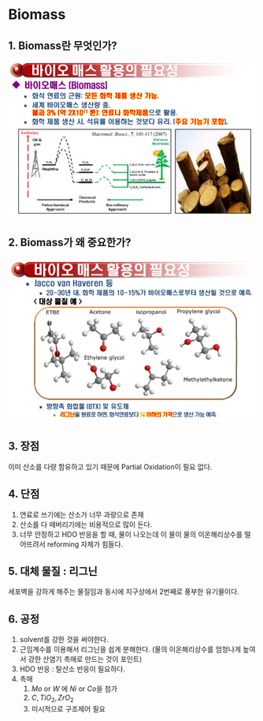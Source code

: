 # Biomass

## 1. Biomass란 무엇인가?

<img src = "../../image/01/04_biomass1.PNG">

## 2. Biomass가 왜 중요한가?

<img src = "../../image/01/04_biomass2.PNG">

## 3. 장점

이미 산소를 다량 함유하고 있기 때문에 Partial Oxidation이 필요 없다.

## 4. 단점

1. 연료로 쓰기에는 산소가 너무 과량으로 존재
2. 산소를 다 떼버리기에는 비용적으로 많이 든다.
3. 너무 안정하고 HDO 반응을 할 때, 물이 나오는데 이 물이 물의 이온해리상수를 떨어뜨려서 reforming 자체가 힘들다.

## 5. 대체 물질 : 리그닌

세포벽을 강하게 해주는 물질임과 동시에 지구상에서 2번째로 풍부한 유기물이다.

## 6. 공정

1. solvent를 강한 것을 써야한다.
2. 근임계수를 이용해서 리그닌을 쉽게 분해한다. (물의 이온해리상수를 엄청나게 높여서 강한 산염기 촉매로 만드는 것이 포인트)
3. HDO 반응 : 탈산소 반응이 필요하다.
4. 촉매
   1. $Mo$ or $W$ 에 $Ni$ or $Co$을 첨가
   2. $C, TiO_2, ZrO_2$
   3. 미시적으로 구조제어 필요
